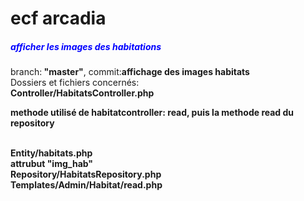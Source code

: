 

<h1>ecf arcadia</h1>


<h5 style="color: blue;">afficher les images des habitations</h5>

<p>branch:<strong> "master"</strong>, commit:<strong>affichage des images habitats </strong> <br>
Dossiers et fichiers concernés: <br><strong>Controller/HabitatsController.php <p >methode utilisé de habitatcontroller: read, puis la methode read du repository </p> <br>
Entity/habitats.php <br>
  attrubut "img_hab" <br>
Repository/HabitatsRepository.php <br>
Templates/Admin/Habitat/read.php</strong></p>

